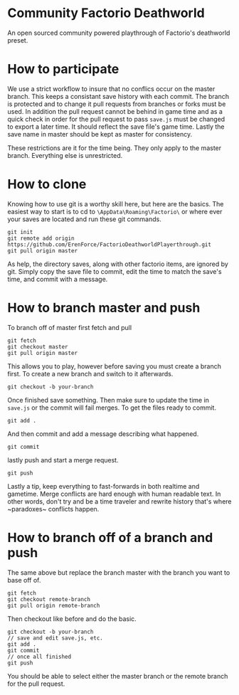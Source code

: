 # Community Factorio Deathworld
An open sourced community powered playthrough of Factorio's deathworld preset.

# How to participate
We use a strict workflow to insure that no conflics occur on the master branch. This keeps a consistant save history with each commit. The branch is protected and to change it pull requests from branches or forks must be used. In addition the pull request cannot be behind in game time and as a quick check in order for the pull request to pass `save.js` must be changed to export a later time. It should reflect the save file's game time. Lastly the save name in master should be kept as master for consistency.

These restrictions are it for the time being. They only apply to the master branch. Everything else is unrestricted.

# How to clone
Knowing how to use git is a worthy skill here, but here are the basics.
The easiest way to start is to cd to `\AppData\Roaming\Factorio\` or where ever your saves are located and run these git commands.
```
git init
git remote add origin https://github.com/ErenForce/FactorioDeathworldPlayerthrough.git
git pull origin master
```

As help, the directory saves, along with other factorio items, are ignored by git. Simply copy the save file to commit, edit the time to match the save's time, and commit with a message.

# How to branch master and push
To branch off of master first fetch and pull
```
git fetch
git checkout master
git pull origin master
```
This allows you to play, however before saving you must create a branch first. To create a new branch and switch to it afterwards. 
```
git checkout -b your-branch
```
Once finished save something. Then make sure to update the time in `save.js` or the commit will fail merges. To get the files ready to commit.
```
git add .
```
And then commit and add a message describing what happened.
```
git commit
```
lastly push and start a merge request.
```
git push
```
Lastly a tip, keep everything to fast-forwards in both realtime and gametime. Merge conflicts are hard enough with human readable text.
In other words, don't try and be a time traveler and rewrite history that's where ~paradoxes~ conflicts happen.

# How to branch off of a branch and push
The same above but replace the branch master with the branch you want to base off of.
```
git fetch
git checkout remote-branch
git pull origin remote-branch
```
Then checkout like before and do the basic.
```
git checkout -b your-branch
// save and edit save.js, etc.
git add .
git commit
// once all finished
git push
```
You should be able to select either the master branch or the remote branch for the pull request.
